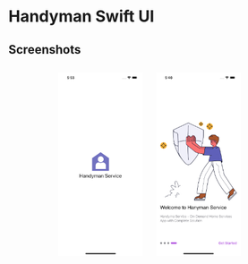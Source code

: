 # Handyman Swift UI

## Screenshots

<h4 align="center">
<img src="screenshots/image2.png" width="30%" vspace="10" hspace="10">
<img src="screenshots/image1.png" width="30%" vspace="10" hspace="10">
